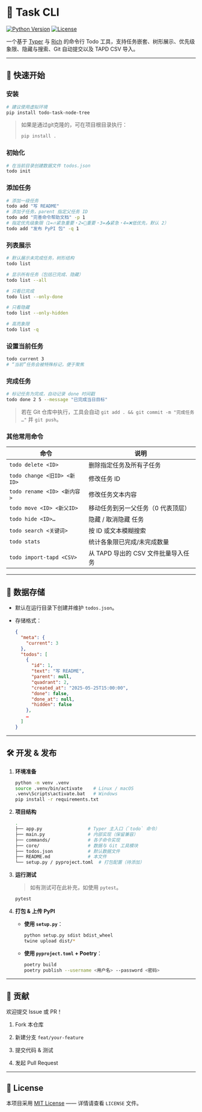 <!--
  README.md for the “todo” CLI project
  Next step: add packaging (pyproject.toml / setup.py) and publish to PyPI.
-->

# 📌 Task CLI
[![Python Version](https://img.shields.io/badge/python-3.13%2B-blue.svg)](#)  [![License](https://img.shields.io/badge/license-MIT-green.svg)](#)


一个基于 [Typer](https://typer.tiangolo.com/) 与 [Rich](https://rich.readthedocs.io/) 的命令行 Todo 工具，支持任务嵌套、树形展示、优先级象限、隐藏与搜索、Git 自动提交以及 TAPD CSV 导入。

---

## 🚀 快速开始

### 安装

```bash
# 建议使用虚拟环境
pip install todo-task-node-tree
```

> 如果是通过git克隆的，可在项目根目录执行：
> 
> ```bash
> pip install .
> ```

### 初始化

```bash
# 在当前目录创建数据文件 todos.json
todo init
```

### 添加任务

```bash
# 添加一级任务
todo add "写 README"
# 添加子任务，parent 指定父任务 ID
todo add "完善命令帮助文档" -p 1
# 指定优先级象限（1=🔥紧急重要・2=🧭重要・3=📤紧急・4=❌低优先，默认 2）
todo add "发布 PyPI 包" -q 1
```

### 列表展示

```bash
# 默认展示未完成任务，树形结构
todo list

# 显示所有任务（包括已完成、隐藏）
todo list --all

# 只看已完成
todo list --only-done

# 只看隐藏
todo list --only-hidden

# 高亮象限
todo list -q
```

### 设置当前任务

```bash
todo current 3
# “当前”任务会被特殊标记，便于聚焦
```

### 完成任务

```bash
# 标记任务为完成，自动记录 done 时间戳
todo done 2 5 --message "已完成当日目标"
```

> 若在 Git 仓库中执行，工具会自动 `git add . && git commit -m "完成任务 …"` 并 `git push`。

### 其他常用命令

| 命令 | 说明 |
| --- | --- |
| `todo delete <ID>` | 删除指定任务及所有子任务 |
| `todo change <旧ID> <新ID>` | 修改任务 ID |
| `todo rename <ID> <新内容>` | 修改任务文本内容 |
| `todo move <ID> <新父ID>` | 移动任务到另一父任务（0 代表顶层） |
| `todo hide <ID>…` | 隐藏 / 取消隐藏 任务 |
| `todo search <关键词>` | 按 ID 或文本模糊搜索 |
| `todo stats` | 统计各象限已完成/未完成数量 |
| `todo import-tapd <CSV>` | 从 TAPD 导出的 CSV 文件批量导入任务 |

---

## 📂 数据存储

-   默认在运行目录下创建并维护 `todos.json`。
    
-   存储格式：
    
    ```json
    {
      "meta": {
        "current": 3
      },
      "todos": [
        {
          "id": 1,
          "text": "写 README",
          "parent": null,
          "quadrant": 2,
          "created_at": "2025-05-25T15:00:00",
          "done": false,
          "done_at": null,
          "hidden": false
        },
        …
      ]
    }
    ```
    

---

## 🛠️ 开发 & 发布

1.  **环境准备**
    
    ```bash
    python -m venv .venv
    source .venv/bin/activate    # Linux / macOS
    .venv\Scripts\activate.bat   # Windows
    pip install -r requirements.txt
    ```
    
2.  **项目结构**
    
    ```bash
    .
    ├── app.py                 # Typer 主入口（`todo` 命令）
    ├── main.py                # 内部实现（保留兼容）
    ├── commands/              # 各子命令实现
    ├── core/                  # 数据与 Git 工具模块
    ├── todos.json             # 默认数据文件
    ├── README.md              # 本文件
    └── setup.py / pyproject.toml  # 打包配置（待添加）
    ```
    
3.  **运行测试**
    
    > 如有测试可在此补充，如使用 `pytest`。
    
    ```bash
    pytest
    ```
    
4.  **打包 & 上传 PyPI**
    
    -   **使用 `setup.py`**：
        
        ```bash
        python setup.py sdist bdist_wheel
        twine upload dist/*
        ```
        
    -   **使用 `pyproject.toml` + Poetry**：
        
        ```bash
        poetry build
        poetry publish --username <用户名> --password <密码>
        ```
        

---

## 🤝 贡献

欢迎提交 Issue 或 PR！

1.  Fork 本仓库
    
2.  新建分支 `feat/your-feature`
    
3.  提交代码 & 测试
    
4.  发起 Pull Request
    

---

## 📄 License

本项目采用 [MIT License](LICENSE) —— 详情请查看 `LICENSE` 文件。
